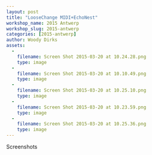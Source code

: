 ```yaml
---
layout: post
title: "LooseChange MIDI+EchoNest"
workshop_name: 2015 Antwerp
workshop_slug: 2015-antwerp
categories: [2015-antwerp]
author: Woody Dirks
assets:
  -
    filename: Screen Shot 2015-03-20 at 10.24.28.png
    type: image
  -
    filename: Screen Shot 2015-03-20 at 10.10.49.png
    type: image
  -
    filename: Screen Shot 2015-03-20 at 10.25.10.png
    type: image
  -
    filename: Screen Shot 2015-03-20 at 10.23.59.png
    type: image
  -
    filename: Screen Shot 2015-03-20 at 10.25.36.png
    type: image
---
```

Screenshots
